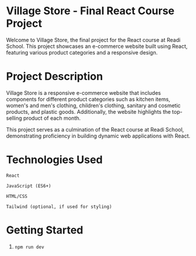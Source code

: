 # Village Store - Final React Course Project

Welcome to Village Store, the final project for the React course at Readi School. This project showcases an e-commerce website built using React, featuring various product categories and a responsive design.

# Project Description
Village Store is a responsive e-commerce website that includes components for different product categories such as kitchen items, women's and men's clothing, children's clothing, sanitary and cosmetic products, and plastic goods. Additionally, the website highlights the top-selling product of each month.

This project serves as a culmination of the React course at Readi School, demonstrating proficiency in building dynamic web applications with React.

# Technologies Used
`React`

`JavaScript (ES6+)`

`HTML/CSS`

`Tailwind (optional, if used for styling)`

# Getting Started
1. `npm run dev`

